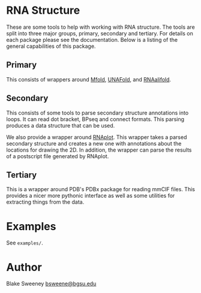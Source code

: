 # RNA Structure #

These are some tools to help with working with RNA structure. The tools are
split into three major groups, primary, secondary and tertiary. For details on
each package please see the documentation. Below is a listing of the general
capabilities of this package.

## Primary ##

This consists of wrappers around
[Mfold](http://mfold.rna.albany.edu/?q=mfold/download-mfold),
[UNAFold](http://mfold.rna.albany.edu/?q=DINAMelt/software), and
[RNAalifold](http://www.tbi.univie.ac.at/RNA/).

## Secondary ##

This consists of some tools to parse secondary structure annotations into loops.
It can read dot bracket, BPseq and connect formats. This parsing produces a data
structure that can be used.

We also provide a wrapper around [RNAplot](http://www.tbi.univie.ac.at/RNA/).
This wrapper takes a parsed secondary structure and creates a new one with
annotations about the locations for drawing the 2D. In addition, the wrapper can
parse the results of a postscript file generated by RNAplot.

## Tertiary ##

This is a wrapper around PDB's PDBx package for reading mmCIF files. This
provides a nicer more pythonic interface as well as some utilities for
extracting things from the data.

# Examples #

See `examples/`.

# Author #
Blake Sweeney <bsweene@bgsu.edu>
